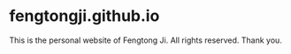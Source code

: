 # fengtongji.github.io
This is the personal website of Fengtong Ji. All rights reserved. Thank you.
